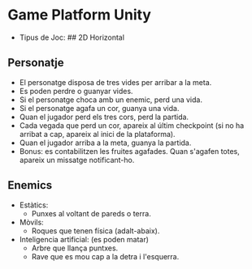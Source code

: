 # Game Platform Unity
- Tipus de Joc: ## 2D Horizontal

## Personatje 
- El personatge disposa de tres vides per arribar a la meta. 
- Es poden perdre o guanyar vides.
- Si el personatge choca amb un enemic, perd una vida.
- Si el personatge agafa un cor, guanya una vida.
- Quan el jugador perd els tres cors, perd la partida.
- Cada vegada que perd un cor, apareix al últim checkpoint (si no ha arribat a cap, apareix al inici de la plataforma).
- Quan el jugador arriba a la meta, guanya la partida.
- Bonus: es contabilitzen les fruites agafades. Quan s'agafen totes, apareix un missatge notificant-ho.

## Enemics
  - Estàtics:
    - Punxes al voltant de pareds o terra.
  - Mòvils:
    - Roques que tenen física (adalt-abaix).
  - Inteligencia artificial: (es poden matar)
    - Arbre que llança puntxes.
    - Rave que es mou cap a la detra i l'esquerra.


